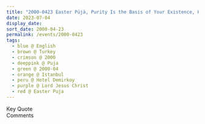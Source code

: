 ```yaml
---
title: "2000-0423 Easter Pūjā, Purity Is the Basis of Your Existence, Hotel Demirkoy, Atakoy, 2. Kisim, Sahyl Yolu (next to Galleria Shopping Center), Bakirkoy, Istanbul, Turkey"
date: 2023-07-04
display_date: 
sort_date: 2000-04-23
permalink: /events/2000-0423
tags:
  - blue @ English
  - brown @ Turkey
  - crimson @ 2000
  - deeppink @ Puja
  - green @ 2000-04
  - orange @ Istanbul
  - peru @ Hotel Demirkoy
  - purple @ Lord Jesus Christ
  - red @ Easter Puja
---
```


<wave-list>
  <list-title color="green" width="75">Key Quote</list-title>
  <list-item color="BlanchedAlmond"  width="200"></list-item>
  <list-item color="Lavender"></list-item>
  <list-item color="BlanchedAlmond"></list-item>
</wave-list>

<br>

<wave-list>
  <list-title color="green" width="75">Comments</list-title>
  <list-item color="BlanchedAlmond"  width="200"></list-item>
  <list-item color="Lavender"></list-item>
  <list-item color="BlanchedAlmond"></list-item>
</wave-list>